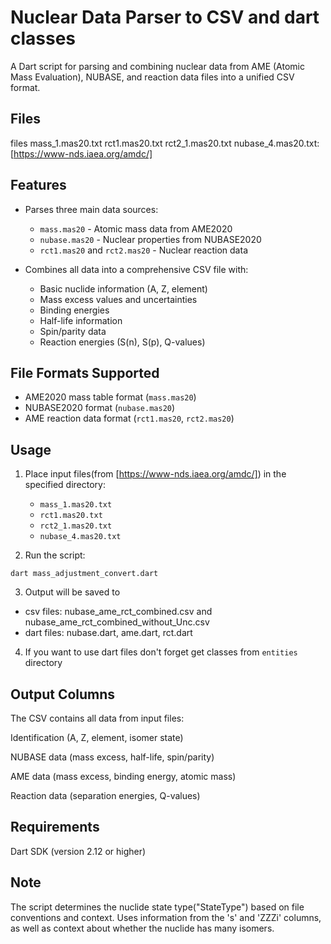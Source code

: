 # Nuclear Data Parser to CSV and dart classes

A Dart script for parsing and combining nuclear data from AME (Atomic Mass Evaluation), NUBASE, and reaction data files into a unified CSV format.

## Files
files mass_1.mas20.txt rct1.mas20.txt rct2_1.mas20.txt nubase_4.mas20.txt:
[https://www-nds.iaea.org/amdc/]

## Features

- Parses three main data sources:
  - `mass.mas20` - Atomic mass data from AME2020
  - `nubase.mas20` - Nuclear properties from NUBASE2020
  - `rct1.mas20` and `rct2.mas20` - Nuclear reaction data

- Combines all data into a comprehensive CSV file with:
  - Basic nuclide information (A, Z, element)
  - Mass excess values and uncertainties
  - Binding energies
  - Half-life information
  - Spin/parity data
  - Reaction energies (S(n), S(p), Q-values)

## File Formats Supported

- AME2020 mass table format (`mass.mas20`)
- NUBASE2020 format (`nubase.mas20`)
- AME reaction data format (`rct1.mas20`, `rct2.mas20`)

## Usage

1. Place input files(from [https://www-nds.iaea.org/amdc/]) in the specified directory:
   - `mass_1.mas20.txt`
   - `rct1.mas20.txt` 
   - `rct2_1.mas20.txt`
   - `nubase_4.mas20.txt`

2. Run the script:
```
dart mass_adjustment_convert.dart
```
3. Output will be saved to 
  - csv files: nubase_ame_rct_combined.csv and nubase_ame_rct_combined_without_Unc.csv
  - dart files: nubase.dart, ame.dart, rct.dart 

4. If you want to use dart files don't forget get classes from `entities` directory

## Output Columns
The CSV contains all data from input files:

Identification (A, Z, element, isomer state)

NUBASE data (mass excess, half-life, spin/parity)

AME data (mass excess, binding energy, atomic mass)

Reaction data (separation energies, Q-values)

## Requirements
Dart SDK (version 2.12 or higher)

## Note
The script determines the nuclide state type("StateType") based on file conventions and context.
Uses information from the 's' and 'ZZZi' columns, as well as context about whether the nuclide has many isomers.
